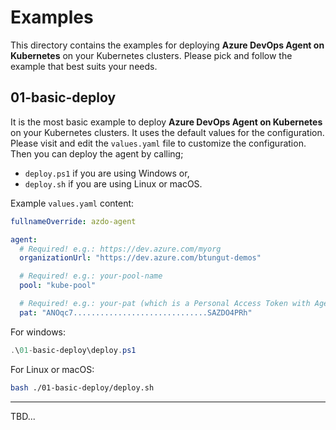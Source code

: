 # Examples

This directory contains the examples for deploying **Azure DevOps Agent on Kubernetes** on your Kubernetes clusters. Please pick and follow the example that best suits your needs.

## 01-basic-deploy

It is the most basic example to deploy **Azure DevOps Agent on Kubernetes** on your Kubernetes clusters. It uses the default values for the configuration. Please visit and edit the `values.yaml` file to customize the configuration. Then you can deploy the agent by calling; 

- `deploy.ps1` if you are using Windows or,
- `deploy.sh` if you are using Linux or macOS.

Example `values.yaml` content:
```yaml
fullnameOverride: azdo-agent

agent:
  # Required! e.g.: https://dev.azure.com/myorg
  organizationUrl: "https://dev.azure.com/btungut-demos"

  # Required! e.g.: your-pool-name
  pool: "kube-pool"

  # Required! e.g.: your-pat (which is a Personal Access Token with Agent Pools (read, manage) scope)
  pat: "ANOqc7..............................SAZDO4PRh"
```

For windows:
```powershell
.\01-basic-deploy\deploy.ps1
```

For Linux or macOS:
```bash
bash ./01-basic-deploy/deploy.sh
```

---

TBD...